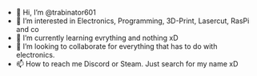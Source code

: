 - 👋 Hi, I’m @trabinator601
- 👀 I’m interested in Electronics, Programming, 3D-Print, Lasercut, RasPi and co
- 🌱 I’m currently learning evrything and nothing xD
- 💞️ I’m looking to collaborate for everything that has to do with electronics. 
- 📫 How to reach me Discord or Steam. Just search for my name xD 

<!---
trabinator601/trabinator601 is a ✨ special ✨ repository because its `README.md` (this file) appears on your GitHub profile.
You can click the Preview link to take a look at your changes.
--->
